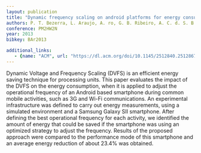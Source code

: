 ```yaml
---
layout: publication
title: "Dynamic frequency scaling on android platforms for energy consumption reduction"
authors: P. T. Bezerra, L. Araujo, A. ro, G. B. Ribeiro, A. C. d. S. B. Neto, A. G. Silva-Filho, C. A. Siebra, d. S. F. QB, A. L. Santos, A. Mascaro, P. H. Costa
conference: PM2HW2N 
year: 2013
bibkey: BAr2013

additional_links:
   - {name: "ACM", url: "https://dl.acm.org/doi/10.1145/2512840.2512867"}
---
```

Dynamic Voltage and Frequency Scaling (DVFS) is an efficient energy saving technique for processing units. This paper evaluates the impact of the DVFS on the energy consumption, when it is applied to adjust the operational frequency of an Android based smartphone during common mobile activities, such as 3G and Wi-Fi communications. An experimental infrastructure was defined to carry out energy measurements, using a simulated environment and a Samsung Galaxy SII smartphone. After defining the best operational frequency for each activity, we identified the amount of energy that could be saved if the smartphone was using an optimized strategy to adjust the frequency. Results of the proposed approach were compared to the performance mode of this smartphone and an average energy reduction of about 23.4% was obtained.
